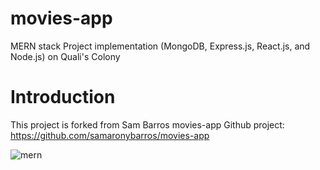 # movies-app
MERN stack Project implementation  (MongoDB, Express.js, React.js, and Node.js) on Quali's Colony

# Introduction

This project is forked from Sam Barros movies-app Github project: https://github.com/samaronybarros/movies-app

![mern](https://miro.medium.com/max/678/1*dqvlaszRLvoPmARpOlLN9A.png)

